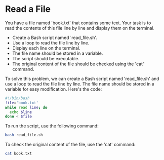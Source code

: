 # Read a File

You have a file named 'book.txt' that contains some text. Your task is to read the contents of this file line by line and display them on the terminal.

- Create a Bash script named 'read_file.sh'.
- Use a loop to read the file line by line.
- Display each line on the terminal.
- The file name should be stored in a variable.
- The script should be executable.
- The original content of the file should be checked using the 'cat' command.

To solve this problem, we can create a Bash script named 'read_file.sh' and use a loop to read the file line by line. The file name should be stored in a variable for easy modification. Here's the code:

```bash
#!/bin/bash
file='book.txt'
while read line; do
  echo $line
done < $file
```

To run the script, use the following command:

```bash
bash read_file.sh
```

To check the original content of the file, use the 'cat' command:

```bash
cat book.txt
```
